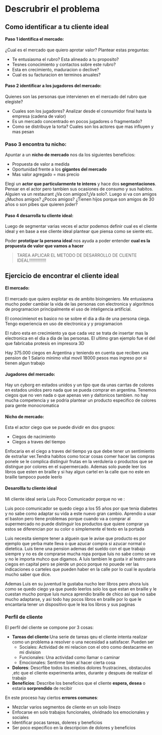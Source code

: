                                                                                                                                                                                                                                                                                                                                                                                                                                                                                                                                                                                                                                                                                                                                                                                                                                                                                                                                                                                                                                                                                                                                                                                                                                                                                                                                                                                                                                                                   

# Descrubrir el problema

## Como identificar a tu cliente ideal

#### Paso 1 identifica el mercado:

¿Cual es el mercado que quiero aprotar valor? Plantear estas preguntas:

- Te entusiasma el rubro? Esta alineado a tu proposito?
- Tesnes conocimiento y contactos sobre este rubro?
- Esta en crecimiento, maduracion o declive?
- Cual es su facturacion en terminos anuales?

#### Paso 2 identificar a los jugadores del mercado:

Quienes son las personas que intervienen en el mercado del rubro que elegiste?

- Cuales son los jugadores? Analizar desde el consumidor final hasta la empresa (cadena de valor)
- Es un mercado concentrado en pocos jugadores o fragmentado?
- Como se distribuye la torta? Cuales son los actores que mas influyen y mas pesan

### Paso 3 encontra tu nicho:

Apuntar a un **nicho de mercado** nos da los siguientes beneficios:

- Propuesta de valor a medida
- Oportunidad frente a los **gigantes del mercado**
- Mas valor agregado = mas precio

Elegi un **actor que particularmente te interes** y hace dos **segmentaciones**. Pensar en el actor pero tambien sus ocasiones de consumo y sus habitos. Alguien va un restaurant ¿Va con amigos?¿Va solo?. Luego si va con amigos ¿Muchos amigos? ¿Pocos amigos? ¿Tienen hijos porque son amigos de 30 años o son pibes que quieren joder?

#### Paso 4 desarrolla tu cliente ideal:

Luego de segmentar varias veces el actor podemos definir cual es el cliente ideal y en base a ese cliente ideal plantear que piensa como se siente etc. 

Poder **prototipar la persona ideal** nos ayuda a poder entender **cual es la propuesta de valor que vamos a hacer**

> TAREA APLICAR EL METODO DE DESARROLLO DE CLIENTE IDEAL!!!!!!!!!!!!!!



## Ejercicio de encontrar el cliente ideal

#### El mercado:

El mercado que quiero explotar es de ambito bioingeniero. Me entusiasma mucho poder cambiar la vida de las personas con electronica y algoritmos de programacion principalmente el uso de inteligencia artificial.

El conocimienot es basico no se sobre el dia a dia de una persona ciega. Tengo experiencia en uso de electronica y y programacion

El rubro esta en crecimiento ya que cada vez se trata de insertar mas la electronica en el dia a dia de las personas. El ultimo gran ejemplo fue el del que fabricaba protesis en impresora 3D

Hay 375.000 ciegos en Argentina y teniendo en cuenta que reciben una pension de 1 Salario minimo vital movil 18000 pesos mas ingreso por si tienen algun trabajo 

#### Jugadores del mercado:

Hay un cyborg en estados unidos y un tipo que da unas carrtas de colores en estados unidos pero nada que se pueda comprar en argentina. Tenemos ciegos que no ven nada o que apenas ven y daltonicos tambien. no hay mucha competencia y se podria plantear un producto especifico de colores para gente monocromatica

#### Nicho de mercado:

Esta el actor ciego que se puede dividir en dos grupos:

- Ciegos de nacimiento
- Ciegos a traves del tiempo

Enfocaria en el ciego a traves del tiempo ya que debe tener un sentimiento de extrañar ver.Tendra habitos como tocar cosas comer hacer las compras ponele se le complica distinguir frutas en la verduleria o productos que se distingue por colores en el supermercado. Ademas solo puede leer los libros que esten en braille y si hay algun cartel en la calle que no este en braille tampoco puede leerlo

#### Desarollla tu cliente ideal

Mi cliente ideal seria Luis Poco Comunicador porque no ve :

Luis poco comunicador se quedo ciego a los 55 años por que tenia diabetes y no sabe como adaptar su vida a este nuevo gran cambio. Aprendio a usar el baston pero tiene problemas porque cuando va a comprar al supermercado no puede distinguir los productos que quiere comprar ya estos se diferencian por su color o simplemente el texto en la portada

Luis necesita siempre tener a alguein que le avise que producto es por ejemplo que yerba mate lleva o que azucar compra si azucar normal o dietetica. Luis tiene una pension ademas del sueldo con el que trabajo siempre y no es de comprarse mucha ropa porque luis no sabe como se ve y no le importa muhco que digamos. A luis tambien le gusta ir al teatro para ciegos en capital pero se pierde un poco porque no pouede ver las indicaciones o carteles que pueden haber en la calle por lo cual le ayudaria mucho saber que dice. 

Ademas Luis en su juventud le gustaba nucho  leer libros pero ahora luis como se quedo ciego ya que puedo leerlos solo los que estan en braille y le cuestan mucho porque luis nunca aprendio braille de chico asi que no sabe mucho adaptarse, y asi todo hay pocos libros en braille por lo que le encantaria tener un dispositivo que le lea los libros y sus paginas



### Perfil de cliente

El perfil del cliente se compone por 3 cosas:

- **Tareas del cliente**:Una serie de tareas qeu el cliente intenta realizar como un problema a resolver o una necesidad a satisfacer. Pueden ser
  - Sociales: Actividad de mi  relacion con el otro como destacarme en mi division
  - Funcionales: Una actividad como llamar o caminar
  - Emocionales: Sentirme bien al hacer cierta cosa
- **Dolores**: Descrfibe todos los miedos dolores frustracines, obstaculos ,etc que el cliente experimenta antes, durante y despues de realizar el trabajo
- **Beneficios**: Describe los beneficios que el cliente **espera, desea** o estaria **sorprendido** de recibir

En este proceso hay ciertos **errores comunes**:

- Mezclar varios segmentos de cliente en un solo linezo
- Enfocarse en solo trabajos funcionales, olvidnado los emocionales y sociales
- Identificar pocas tareas, doleres y beneficios
- Ser poco especifico en la descripcion de dolores y beneficios